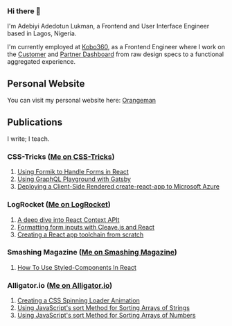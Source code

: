 ### Hi there 👋

I'm Adebiyi Adedotun Lukman, a Frontend and User Interface Engineer based in Lagos, Nigeria.

I'm currently employed at [Kobo360](https://kobo360.com/), as a Frontend Engineer where I work on the [Customer](https://customer.kobo360.com/) and [Partner Dashboard](https://partner.kobo360.com/) from raw design specs to a functional aggregated experience.

## Personal Website

You can visit my personal website here: [Orangeman](https://orangeman.dev)

## Publications

I write; I teach.

### CSS-Tricks ([Me on CSS-Tricks](https://css-tricks.com/author/adebiyial/))

1. [Using Formik to Handle Forms in React](https://bit.ly/32lRnYy)
2. [Using GraphQL Playground with Gatsby ](https://bit.ly/38VVFa6)
3. [Deploying a Client-Side Rendered create-react-app to Microsoft Azure](https://bit.ly/2AZ0pPJ)

### LogRocket ([Me on LogRocket](https://blog.logrocket.com/author/adebiyial/))

1. [A deep dive into React Context APIt](https://bit.ly/2Wlmyzg)
2. [Formatting form inputs with Cleave.js and React ](https://bit.ly/2WjpY5q)
3. [Creating a React app toolchain from scratch ](https://bit.ly/2ON7rKA)

### Smashing Magazine ([Me on Smashing Magazine](https://css-tricks.com/author/adebiyial/))

1. [How To Use Styled-Components In React](https://bit.ly/2P2hxrv)

### Alligator.io ([Me on Alligator.io](https://alligator.io/author/adebiyi-adedotun))

1. [Creating a CSS Spinning Loader Animation ](https://bit.ly/3h1JHi9)
2. [Using JavaScript's sort Method for Sorting Arrays of Strings ](https://bit.ly/32qrLd7)
3. [Using JavaScript's sort Method for Sorting Arrays of Numbers ](https://bit.ly/2ZsSPGw)

<!-- open source -->
